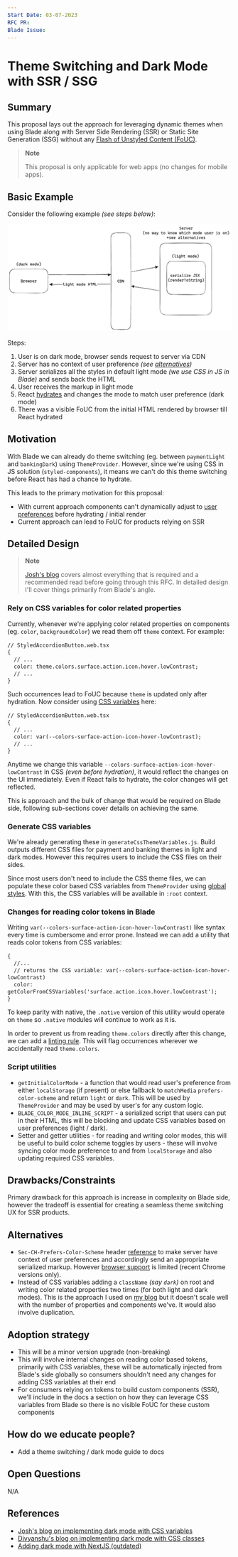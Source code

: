 ```yaml
---
Start Date: 03-07-2023
RFC PR:
Blade Issue:
---
```


# Theme Switching and Dark Mode with SSR / SSG

## Summary

This proposal lays out the approach for leveraging dynamic themes when using Blade along with Server Side Rendering (SSR) or Static Site Generation (SSG) without any [Flash of Unstyled Content (FoUC)](https://www.wikiwand.com/en/Flash_of_unstyled_content).

> **Note**
>
> This proposal is only applicable for web apps (no changes for mobile apps).

## Basic Example

Consider the following example _(see steps below)_:

![](./images/theme-switching-ssr/overview.png)

Steps:

1. User is on dark mode, browser sends request to server via CDN
1. Server has no context of user preference _(see [alternatives](#alternatives))_
1. Server serializes all the styles in default light mode _(we use CSS in JS in Blade)_ and sends back the HTML
1. User receives the markup in light mode
1. React [hydrates](https://react.dev/reference/react-dom/client/hydrateRoot) and changes the mode to match user preference (dark mode)
1. There was a visible FoUC from the initial HTML rendered by browser till React hydrated

## Motivation

With Blade we can already do theme switching (eg. between `paymentLight` and `bankingDark`) using `ThemeProvider`. However, since we're using CSS in JS solution (`styled-components`), it means we can't do this theme switching before React has had a chance to hydrate.

This leads to the primary motivation for this proposal:

- With current approach components can't dynamically adjust to [user preferences](https://developer.mozilla.org/en-US/docs/Web/CSS/@media/prefers-color-scheme) before hydrating / initial render
- Current approach can lead to FoUC for products relying on SSR

## Detailed Design

> **Note**
>
> [Josh's blog](https://www.joshwcomeau.com/react/dark-mode) covers almost everything that is required and a recommended read before going through this RFC. In detailed design I'll cover things primarily from Blade's angle.

### Rely on CSS variables for color related properties

Currently, whenever we're applying color related properties on components (eg. `color`, `backgroundColor`) we read them off `theme` context. For example:

```tsx
// StyledAccordionButton.web.tsx
{
  // ...
  color: theme.colors.surface.action.icon.hover.lowContrast;
  // ...
}
```

Such occurrences lead to FoUC because `theme` is updated only after hydration. Now consider using [CSS variables](https://developer.mozilla.org/en-US/docs/Web/CSS/Using_CSS_custom_properties) here:

```tsx
// StyledAccordionButton.web.tsx
{
  // ...
  color: var(--colors-surface-action-icon-hover-lowContrast);
  // ...
}
```

Anytime we change this variable `--colors-surface-action-icon-hover-lowContrast` in CSS _(even before hydration)_, it would reflect the changes on the UI immediately. Even if React fails to hydrate, the color changes will get reflected.

This is approach and the bulk of change that would be required on Blade side, following sub-sections cover details on achieving the same.

### Generate CSS variables

We're already generating these in `generateCssThemeVariables.js`. Build outputs different CSS files for payment and banking themes in light and dark modes. However this requires users to include the CSS files on their sides.

Since most users don't need to include the CSS theme files, we can populate these color based CSS variables from `ThemeProvider` using [global styles](https://styled-components.com/docs/api#createglobalstyle). With this, the CSS variables will be available in `:root` context.

### Changes for reading color tokens in Blade

Writing `var(--colors-surface-action-icon-hover-lowContrast)` like syntax every time is cumbersome and error prone. Instead we can add a utility that reads color tokens from CSS variables:

```tsx
{
  //...
  // returns the CSS variable: var(--colors-surface-action-icon-hover-lowContrast)
  color: getColorFromCSSVariables('surface.action.icon.hover.lowContrast');
}
```

To keep parity with native, the `.native` version of this utility would operate on `theme` so `.native` modules will continue to work as it is.

In order to prevent us from reading `theme.colors` directly after this change, we can add a [linting rule](https://eslint.org/docs/latest/rules/no-restricted-properties). This will flag occurrences wherever we accidentally read `theme.colors`.

### Script utilities

- `getInitialColorMode` - a function that would read user's preference from either `localStorage` (if present) or else fallback to `matchMedia` `prefers-color-scheme` and return `light` or `dark`. This will be used by `ThemeProvider` and may be used by user's for any custom logic.
- `BLADE_COLOR_MODE_INLINE_SCRIPT` - a serialized script that users can put in their HTML, this will be blocking and update CSS variables based on user preferences (light / dark).
- Setter and getter utilities - for reading and writing color modes, this will be useful to build color scheme toggles by users - these will involve syncing color mode preference to and from `localStorage` and also updating required CSS variables.

## Drawbacks/Constraints

Primary drawback for this approach is increase in complexity on Blade side, however the tradeoff is essential for creating a seamless theme switching UX for SSR products.

## Alternatives

- `Sec-CH-Prefers-Color-Scheme` header [reference](https://web.dev/user-preference-media-features-headers/#demo-of-sec-ch-prefers-color-scheme) to make server have context of user preferences and accordingly send an appropriate serialized markup. However [browser support](https://caniuse.com/?search=Sec-CH-Prefers-Color-Scheme) is limited (recent Chrome versions only).
- Instead of CSS variables adding a `className` _(say `dark`)_ on root and writing color related properties two times (for both light and dark modes). This is the approach I used on [my blog](https://divyanshu013.dev/blog/gatsby-dark-mode/) but it doesn't scale well with the number of properties and components we've. It would also involve duplication.

## Adoption strategy

- This will be a minor version upgrade (non-breaking)
- This will involve internal changes on reading color based tokens, primarily with CSS variables, these will be automatically injected from Blade's side globally so consumers shouldn't need any changes for adding CSS variables at their end
- For consumers relying on tokens to build custom components (SSR), we'll include in the docs a section on how they can leverage CSS variables from Blade so there is no visible FoUC for these custom components

## How do we educate people?

- Add a theme switching / dark mode guide to docs

## Open Questions

N/A

## References

- [Josh's blog on implementing dark mode with CSS variables](https://www.joshwcomeau.com/react/dark-mode/)
- [Divyanshu's blog on implementing dark mode with CSS classes](https://divyanshu013.dev/blog/gatsby-dark-mode/)
- [Adding dark mode with NextJS (outdated)](https://brianlovin.com/writing/adding-dark-mode-with-next-js)
